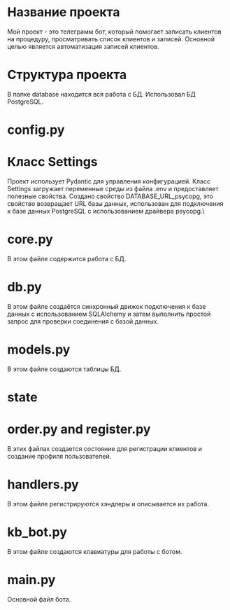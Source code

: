 # Название проекта
  Мой проект - это телеграмм бот, который помогает записать клиентов на процедуру, просматривать список клиентов и записей.
  Основной целью является автоматизация записей клиентов.

# Cтруктура проекта
  В папке database находится вся работа с БД. Использовал БД PostgreSQL.

  # config.py
  # Класс Settings
  Проект использует Pydantic для управления конфигурацией. Класс Settings загружает переменные среды из файла .env и предоставляет полезные свойства.
  Создано свойство DATABASE_URL_psycopg, это свойство возвращает URL базы данных, использован для подключения к базе данных PostgreSQL с использованием драйвера psycopg.\

  # core.py
  В этом файле содержится работа с БД.

  # db.py
  В этом файле создаётся синхронный движок подключения к базе данных с использованием SQLAlchemy и затем выполнить простой запрос для проверки соединения с базой данных.

  # models.py
  В этом файле создаются таблицы БД.

  # state
  # order.py and register.py
  В этих файлах создается состояние для регистрации клиентов и создание профиля пользователей.

  # handlers.py
  В этом файле регистрируются хэндлеры и описывается их работа.

  # kb_bot.py
  В этом файле создаются клавиатуры для работы с ботом.

  # main.py
  Основной файл бота.
